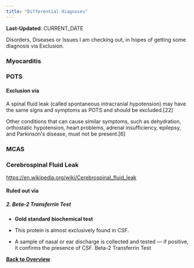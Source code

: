 ```yaml
---
title: "Differential diagnoses"
---
```

**Last-Updated**: CURRENT_DATE

Disorders, Diseases or Issues I am checking out, in hopes of getting some
diagnosis via Exclusion.

### Myocarditis

### POTS

#### Exclusion via

A spinal fluid leak (called spontaneous intracranial hypotension) may have the
same signs and symptoms as POTS and should be excluded.[22]

Other conditions that can cause similar symptoms, such as dehydration,
orthostatic hypotension, heart problems, adrenal insufficiency, epilepsy, and
Parkinson's disease, must not be present.[6]


### MCAS

### Cerebrospinal Fluid Leak
https://en.wikipedia.org/wiki/Cerebrospinal_fluid_leak

#### Ruled out via

##### **2. Beta-2 Transferrin Test**

* **Gold standard biochemical test**
    
* This protein is almost exclusively found in CSF.
    
* A sample of nasal or ear discharge is collected and tested — if positive, it confirms the presence of CSF.
Beta-2 Transferrin Test

[**Back to Overview**](../overview/index.html)
